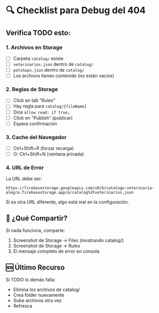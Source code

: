 # 🔍 Checklist para Debug del 404

## Verifica TODO esto:

### 1. Archivos en Storage
- [ ] Carpeta `catalog/` existe
- [ ] `veterinarios.json` dentro de `catalog/`
- [ ] `petshops.json` dentro de `catalog/`
- [ ] Los archivos tienen contenido (no están vacíos)

### 2. Reglas de Storage
- [ ] Click en tab "Rules"
- [ ] Hay regla para `catalog/{fileName}`
- [ ] Dice `allow read: if true;`
- [ ] Click en "Publish" (publicar)
- [ ] Espera confirmación

### 3. Cache del Navegador
- [ ] Ctrl+Shift+R (forzar recarga)
- [ ] O: Ctrl+Shift+N (ventana privada)

### 4. URL de Error
La URL debe ser:
```
https://firebasestorage.googleapis.com/v0/b/catalogo-veterinaria-alegra.firebasestorage.app/o/catalog%2Fveterinarios.json
```

Si es otra URL diferente, algo está mal en la configuración.

## 📸 ¿Qué Compartir?

Si nada funciona, comparte:
1. Screenshot de Storage → Files (mostrando catalog/)
2. Screenshot de Storage → Rules
3. El mensaje completo de error en consola

## 🆘 Último Recurso

Si TODO lo demás falla:
- Elimina los archivos de catalog/
- Crea folder nuevamente
- Sube archivos otra vez
- Refresca

